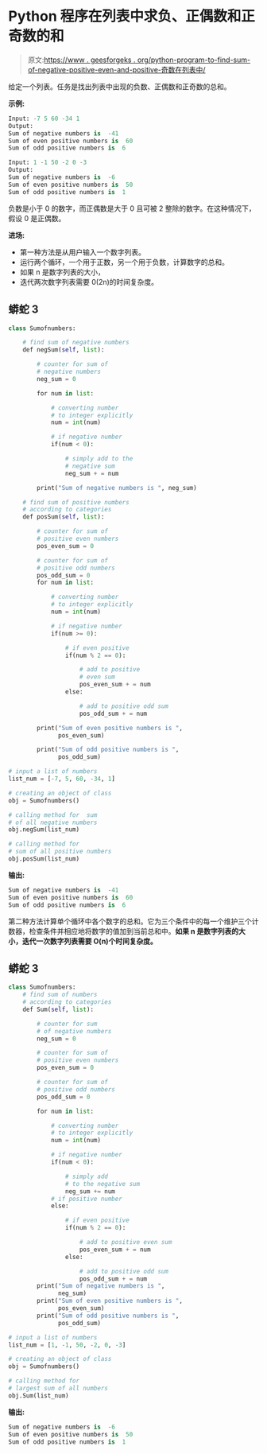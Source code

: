 # Python 程序在列表中求负、正偶数和正奇数的和

> 原文:[https://www . geesforgeks . org/python-program-to-find-sum-of-negative-positive-even-and-positive-奇数在列表中/](https://www.geeksforgeeks.org/python-program-to-find-sum-of-negative-positive-even-and-positive-odd-numbers-in-a-list/)

给定一个列表。任务是找出列表中出现的负数、正偶数和正奇数的总和。

**示例:**

```py
Input: -7 5 60 -34 1 
Output: 
Sum of negative numbers is  -41 
Sum of even positive numbers is  60 
Sum of odd positive numbers is  6

Input: 1 -1 50 -2 0 -3
Output:
Sum of negative numbers is  -6
Sum of even positive numbers is  50
Sum of odd positive numbers is  1
```

负数是小于 0 的数字，而正偶数是大于 0 且可被 2 整除的数字。在这种情况下，假设 0 是正偶数。

**进场:**

*   第一种方法是从用户输入一个数字列表。
*   运行两个循环，一个用于正数，另一个用于负数，计算数字的总和。
*   如果 n 是数字列表的大小，
*   迭代两次数字列表需要 0(2n)的时间复杂度。

## 蟒蛇 3

```py
class Sumofnumbers:

    # find sum of negative numbers
    def negSum(self, list):

        # counter for sum of
        # negative numbers
        neg_sum = 0

        for num in list:

            # converting number
            # to integer explicitly
            num = int(num)

            # if negative number
            if(num < 0):

                # simply add to the
                # negative sum
                neg_sum + = num

        print("Sum of negative numbers is ", neg_sum)

    # find sum of positive numbers
    # according to categories
    def posSum(self, list):

        # counter for sum of
        # positive even numbers
        pos_even_sum = 0

        # counter for sum of
        # positive odd numbers
        pos_odd_sum = 0
        for num in list:

            # converting number
            # to integer explicitly
            num = int(num)

            # if negative number
            if(num >= 0):

                # if even positive
                if(num % 2 == 0):

                    # add to positive
                    # even sum
                    pos_even_sum + = num
                else:

                    # add to positive odd sum
                    pos_odd_sum + = num

        print("Sum of even positive numbers is ",
              pos_even_sum)

        print("Sum of odd positive numbers is ",
              pos_odd_sum)

# input a list of numbers
list_num = [-7, 5, 60, -34, 1]

# creating an object of class
obj = Sumofnumbers()

# calling method for  sum
# of all negative numbers
obj.negSum(list_num)

# calling method for
# sum of all positive numbers
obj.posSum(list_num)
```

**输出:**

```py
Sum of negative numbers is  -41
Sum of even positive numbers is  60
Sum of odd positive numbers is  6

```

第二种方法计算单个循环中各个数字的总和。它为三个条件中的每一个维护三个计数器，检查条件并相应地将数字的值加到当前总和中。**如果 n 是数字列表的大小，迭代一次数字列表需要 O(n)个时间复杂度。**

## 蟒蛇 3

```py
class Sumofnumbers:
    # find sum of numbers
    # according to categories
    def Sum(self, list):

        # counter for sum
        # of negative numbers
        neg_sum = 0

        # counter for sum of
        # positive even numbers
        pos_even_sum = 0

        # counter for sum of
        # positive odd numbers
        pos_odd_sum = 0

        for num in list:

            # converting number
            # to integer explicitly
            num = int(num)

            # if negative number
            if(num < 0):

                # simply add
                # to the negative sum
                neg_sum += num
            # if positive number
            else:

                # if even positive
                if(num % 2 == 0):

                    # add to positive even sum
                    pos_even_sum + = num
                else:

                    # add to positive odd sum
                    pos_odd_sum + = num
        print("Sum of negative numbers is ",
              neg_sum)
        print("Sum of even positive numbers is ",
              pos_even_sum)
        print("Sum of odd positive numbers is ",
              pos_odd_sum)

# input a list of numbers
list_num = [1, -1, 50, -2, 0, -3]

# creating an object of class
obj = Sumofnumbers()

# calling method for
# largest sum of all numbers
obj.Sum(list_num)
```

**输出:**

```py
Sum of negative numbers is  -6
Sum of even positive numbers is  50
Sum of odd positive numbers is  1

```